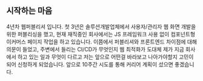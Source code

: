 ## 시작하는 마음

4년차 웹퍼블리셔 입니다. 첫 3년은 솔루션개발업체에서 사용자/관리자 웹 화면 개발을 위한 퍼블리싱을 했고, 현재 재직중인 회사에서는 JS 프레임워크 사용 없이 컴포넌트형 이커머스 페이지 작업을 하고 있습니다. 이쯤에서 퍼블리셔와 프론트엔드 차이점에 대해 의문이 들었고, 주변에서 들리는 CI/CD가 무엇인지 웹 최적화가 도대체 제가 지금 회사에서 하고 있는 일과 무엇이 다르고 저는 앞으로 어떤걸 바라보고 나아가야할지 고민이 되어 신청하게 되었습니다. 
앞으로 10주간 시도를 통해 커리어 계획이 섰으면 좋겠습니다. 
